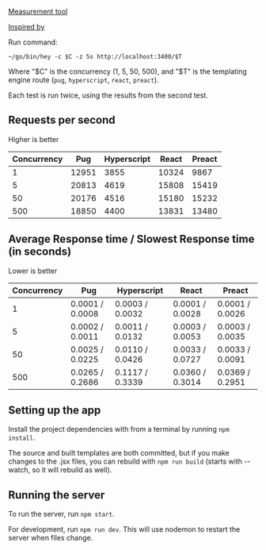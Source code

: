 [Measurement tool](https://github.com/rakyll/hey)

[Inspired by](https://malloc.fi/performance-cost-of-server-side-rendered-react-node-js)

Run command:

`~/go/bin/hey -c $C -z 5s http://localhost:3400/$T`

Where "$C" is the concurrency (1, 5, 50, 500), and "$T" is the templating engine route (`pug`, `hyperscript`, `react`, `preact`).

Each test is run twice, using the results from the second test.

## Requests per second

Higher is better

Concurrency | Pug | Hyperscript | React | Preact
-- | -- | -- | -- | --
1 | 12951 | 3855 | 10324 | 9867
5 | 20813 | 4619 | 15808 | 15419
50 | 20176 | 4516 | 15180 | 15232
500 | 18850 | 4400 | 13831 | 13480

## Average Response time / Slowest Response time (in seconds)

Lower is better

Concurrency | Pug | Hyperscript | React | Preact
-- | -- | -- | -- | --
1 | 0.0001 / 0.0008 | 0.0003 / 0.0032 | 0.0001 / 0.0028 | 0.0001 / 0.0026
5 | 0.0002 / 0.0011 | 0.0011 / 0.0132 | 0.0003 / 0.0053 | 0.0003 / 0.0035
50 | 0.0025 / 0.0225 | 0.0110 / 0.0426 | 0.0033 / 0.0727 | 0.0033 / 0.0091
500 | 0.0265 / 0.2686 | 0.1117 / 0.3339 | 0.0360 / 0.3014 | 0.0369 / 0.2951

## Setting up the app

Install the project dependencies with from a terminal by running `npm install`.

The source and built templates are both committed, but if you make changes to the .jsx files, you can rebuild with `npm run build` (starts with --watch, so it will rebuild as well).

## Running the server

To run the server, run `npm start`.

For development, run `npm run dev`. This will use nodemon to restart the server when files change.
